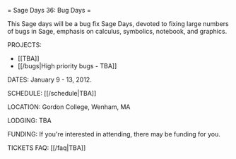 = Sage Days 36: Bug Days =

This Sage days will be a bug fix Sage Days, devoted to fixing large numbers of bugs in Sage, emphasis on calculus, symbolics, notebook, and graphics.

PROJECTS:

  * [[TBA]]
  * [[/bugs|High priority bugs - TBA]]



DATES: January 9 - 13, 2012.  

SCHEDULE: [[/schedule|TBA]] 

LOCATION: Gordon College, Wenham, MA

LODGING: TBA

FUNDING: If you're interested in attending, there may be funding for you.   

TICKETS FAQ: [[/faq|TBA]]
